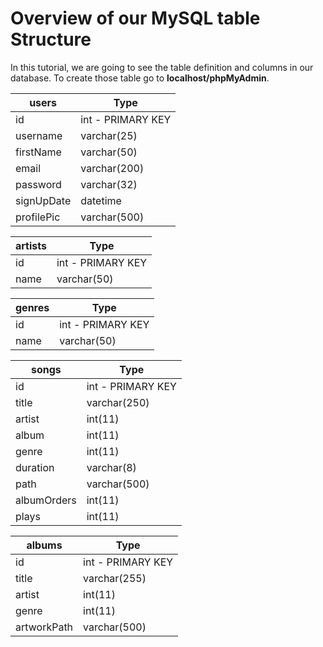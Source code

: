 # Overview of our MySQL table Structure

In this tutorial, we are going to see the table definition and columns in our database. To create those table go to **localhost/phpMyAdmin**.

| users      | Type				  |
| ---------- | ------------------ |
| id         | int - PRIMARY KEY  |
| username   | varchar(25) 		  |
| firstName  | varchar(50)        |
| email      | varchar(200)       |
| password   | varchar(32)        |
| signUpDate | datetime           |
| profilePic | varchar(500)       |

| artists    | Type				  |
| ---------- | ------------------ |
| id         | int - PRIMARY KEY  |
| name       | varchar(50) 		  |

| genres     | Type				  |
| ---------- | ------------------ |
| id         | int - PRIMARY KEY  |
| name       | varchar(50) 		  |

| songs       | Type			   |
| ----------  | ------------------ |
| id          | int - PRIMARY KEY  |
| title       | varchar(250) 	   |
| artist      | int(11)            |
| album       | int(11)            |
| genre       | int(11)            |
| duration    | varchar(8)         |
| path        | varchar(500)       | 
| albumOrders | int(11)            |
| plays       | int(11)            | 

| albums       | Type				|
| ----------   | ------------------ |
| id           | int - PRIMARY KEY  |
| title        | varchar(255) 		|
| artist       | int(11)            |
| genre        | int(11)            |
| artworkPath  | varchar(500)       |

